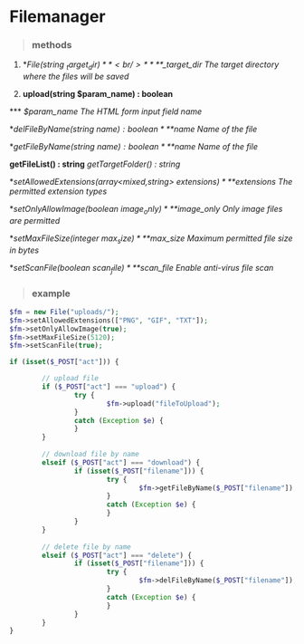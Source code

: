 # Filemanager

> ### methods

1. **File(string  $_target_dir)** <br />
*** *$_target_dir	The target directory where the files will be saved*

2. **upload(string  $param_name) : boolean**

*** *$param_name	The HTML form input field name*

**delFileByName(string  $name) : boolean**
*$name		Name of the file*

**getFileByName(string  $name) : boolean**
*$name		Name of the file*

**getFileList() : string**
*getTargetFolder() : string*
  
**setAllowedExtensions(array<mixed,string>  $extensions)**
*$extensions	The permitted extension types*

**setOnlyAllowImage(boolean  $image_only)**
*$image_only	Only image files are permitted*

**setMaxFileSize(integer  $max_size)** 
*$max_size	Maximum permitted file size in bytes*

**setScanFile(boolean  $scan_file)**
*$scan_file	Enable anti-virus file scan*


> ### example

```php
$fm = new File("uploads/");
$fm->setAllowedExtensions(["PNG", "GIF", "TXT"]);
$fm->setOnlyAllowImage(true);
$fm->setMaxFileSize(5120);
$fm->setScanFile(true);

if (isset($_POST["act"])) {

        // upload file
        if ($_POST["act"] === "upload") {
                try {
                        $fm->upload("fileToUpload");
                }
                catch (Exception $e) {
                }
        }
        
        // download file by name
        elseif ($_POST["act"] === "download") {
                if (isset($_POST["filename"])) {
                        try {
                                $fm->getFileByName($_POST["filename"]);
                        }
                        catch (Exception $e) {
                        }
                }
        }
        
        // delete file by name
        elseif ($_POST["act"] === "delete") {
                if (isset($_POST["filename"])) {
                        try {
                                $fm->delFileByName($_POST["filename"]);
                        }
                        catch (Exception $e) {
                        }
                }
        }
}

```
